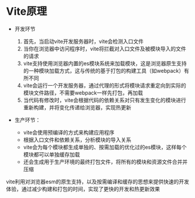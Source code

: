 # Vite原理

- 开发环节
  1. 首先，当启动vite开发服务器时，vite会检测入口文件
  2. 当你在浏览器中访问程序时，vite将拦截对入口文件及被模块导入的文件的请求
  3. vite支持使用浏览器内置的es模块系统来加载模块，这是浏览器原生支持的一种模块加载方式，这与传统的基于打包的构建工具（如webpack）有所不同
  4. vite会运行一个开发服务器，通过代理的形式将模块请求重定向到实际的模块文件路径，不需要webpack一样先打包，再加载
  5. 当代码有修改时，vite会根据代码的依赖关系对只有发生变化的模块进行重新构建，并将变化传递给浏览器，实现热更新

- 生产环节：
  - vite会使用预编译的方式来构建应用程序
  - 根据入口文件和依赖关系，分析模块的导入关系
  - vite会为每个模块都生成单独的、按需加载的优化过的es模块，这样每个模块都可以单独缓存加载
  - 还会生成用于生产环境的最终打包文件，将所有的模块和资源文件合并并压缩

vite利用对浏览器esm的原生支持，以及按需编译和缓存的思想来提供快速的开发体验，通过减少构建和打包的时间，实现了更快的开发和热更新效果